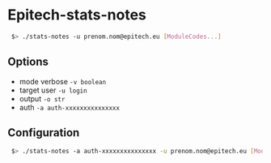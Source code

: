 # Epitech-stats-notes

```sh
 $> ./stats-notes -u prenom.nom@epitech.eu [ModuleCodes...]
```

## Options
* mode verbose ```-v boolean```
* target user  ```-u login```
* output ```-o str```
* auth ```-a auth-xxxxxxxxxxxxxxx```
## Configuration

```sh
 $> ./stats-notes -a auth-xxxxxxxxxxxxxxx -u prenom.nom@epitech.eu [ModuleCodes...]
```
